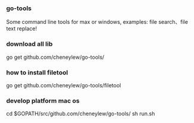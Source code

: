 ### go-tools
Some command line tools for max or windows, examples: file search、file text replace!

### download all lib
go get github.com/cheneylew/go-tools/

### how to install filetool

go get github.com/cheneylew/go-tools/filetool

### develop platform mac os
cd $GOPATH/src/github.com/cheneylew/go-tools/
sh run.sh